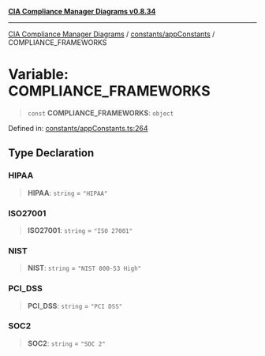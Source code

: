 [**CIA Compliance Manager Diagrams v0.8.34**](../../../README.md)

***

[CIA Compliance Manager Diagrams](../../../modules.md) / [constants/appConstants](../README.md) / COMPLIANCE\_FRAMEWORKS

# Variable: COMPLIANCE\_FRAMEWORKS

> `const` **COMPLIANCE\_FRAMEWORKS**: `object`

Defined in: [constants/appConstants.ts:264](https://github.com/Hack23/cia-compliance-manager/blob/a33140701dae02a85d2f0d957645dda4d2c4da41/src/constants/appConstants.ts#L264)

## Type Declaration

### HIPAA

> **HIPAA**: `string` = `"HIPAA"`

### ISO27001

> **ISO27001**: `string` = `"ISO 27001"`

### NIST

> **NIST**: `string` = `"NIST 800-53 High"`

### PCI\_DSS

> **PCI\_DSS**: `string` = `"PCI DSS"`

### SOC2

> **SOC2**: `string` = `"SOC 2"`

